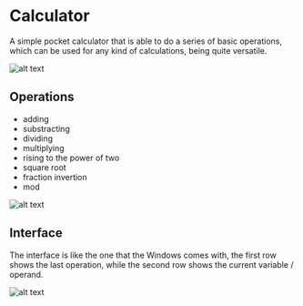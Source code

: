 # Calculator

A simple pocket calculator that is able to do a series of basic operations, which can be used for any kind of calculations, being quite versatile. 

![alt text](https://github.com/andrei-voia/personal_calculator/blob/master/Screenshot_1.png "calculator")


## Operations

* adding
* substracting
* dividing
* multiplying
* rising to the power of two
* square root
* fraction invertion
* mod

![alt text](https://github.com/andrei-voia/personal_calculator/blob/master/Screenshot_2.png "calculator")


## Interface

The interface is like the one that the Windows comes with, the first row shows the last operation, while the second row shows the current variable / operand.

![alt text](https://github.com/andrei-voia/personal_calculator/blob/master/Screenshot_3.png "calculator")
